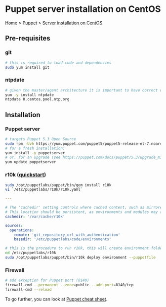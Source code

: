 # Puppet server installation on CentOS

[Home](../readme.md) > [Puppet](./readme.md) > [Server installation on CentOS](./server_installation_centos.md)

## Pre-requisites

### git

```bash
# this is required to load code and dependencies
sudo yum install git
```

### ntpdate

```bash
# given the master/agent architecture it is important to have correct dates on the system.
yum -y install ntpdate
ntpdate 0.centos.pool.ntp.org
```

## Installation

### Puppet server

```bash
# targets Puppet 5.3 Open Source
sudo rpm -Uvh https://yum.puppet.com/puppet5/puppet5-release-el-7.noarch.rpm
# for a fresh installation:
yum install -y puppetserver
# or, for an upgrade (see https://puppet.com/docs/puppet/5.3/upgrade_minor.html):
yum update puppetserver
```

### r10k ([quickstart](https://github.com/puppetlabs/r10k/blob/master/doc/dynamic-environments/quickstart.mkd))

```bash
sudo /opt/puppetlabs/puppet/bin/gem install r10k
vi `/etc/puppetlabs/r10k/r10k.yaml`
```

```yaml
---

# The 'cachedir' setting controls where cached content, such as mirrored Git repositories, are stored on the local machine.
# This location should be persistent, as environments and modules may rely on these files in order to be updated.
cachedir: '/var/cache/r10k'

sources:
  operations:
    remote: 'git_repository_url_with_authentication'
    basedir: '/etc/puppetlabs/code/environments'
```

```bash
# this is the procedure to run r10k, this will create environment folders as well as loading modules
cd /etc/puppetlabs/r10k
sudo /opt/puppetlabs/puppet/bin/r10k deploy environment --puppetfile
```

### Firewall

```bash
# add exception for Puppet port (8140)
firewall-cmd --permanent --zone=public --add-port=8140/tcp
firewall-cmd --reload
```

To go further, you can look at [Puppet cheat sheet](./cheatsheet.md).
